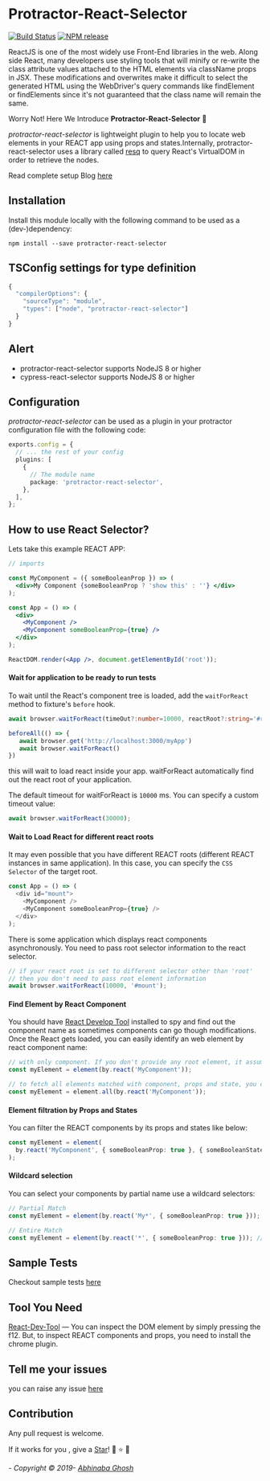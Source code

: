 # Protractor-React-Selector

[![Build Status](https://circleci.com/gh/abhinaba-ghosh/protractor-react-selector.svg?style=shield&branch-=master)](https://app.circleci.com/pipelines/github/abhinaba-ghosh/protractor-react-selector)
[![NPM release](https://img.shields.io/npm/v/protractor-react-selector.svg 'NPM release')](https://www.npmjs.com/package/protractor-react-selector)

ReactJS is one of the most widely use Front-End libraries in the web. Along side React, many developers use styling tools that will minify or re-write the class attribute values attached to the HTML elements via className props in JSX. These modifications and overwrites make it difficult to select the generated HTML using the WebDriver's query commands like findElement or findElements since it's not guaranteed that the class name will remain the same.

Worry Not! Here We Introduce **Protractor-React-Selector** :hatching_chick:

_protractor-react-selector_ is lightweight plugin to help you to locate web elements in your REACT app using props and states.Internally, protractor-react-selector uses a library called [resq](https://github.com/baruchvlz/resq) to query React's VirtualDOM in order to retrieve the nodes.

Read complete setup Blog [here](https://medium.com/@abhinabaghosh.1994/test-your-react-app-efficiently-with-protractor-b8406db9148f)

## Installation

Install this module locally with the following command to be used as a (dev-)dependency:

```shell
npm install --save protractor-react-selector
```

## TSConfig settings for type definition

```js
{
  "compilerOptions": {
    "sourceType": "module",
    "types": ["node", "protractor-react-selector"]
  }
}
```

## Alert

- protractor-react-selector supports NodeJS 8 or higher
- cypress-react-selector supports NodeJS 8 or higher

## Configuration

_protractor-react-selector_ can be used as a plugin in your protractor configuration file with the following code:

```typescript
exports.config = {
  // ... the rest of your config
  plugins: [
    {
      // The module name
      package: 'protractor-react-selector',
    },
  ],
};
```

## How to use React Selector?

Lets take this example REACT APP:

```jsx
// imports

const MyComponent = ({ someBooleanProp }) => (
  <div>My Component {someBooleanProp ? 'show this' : ''} </div>
);

const App = () => (
  <div>
    <MyComponent />
    <MyComponent someBooleanProp={true} />
  </div>
);

ReactDOM.render(<App />, document.getElementById('root'));
```

#### Wait for application to be ready to run tests

To wait until the React's component tree is loaded, add the `waitForReact` method to fixture's `before` hook.

```ts
await browser.waitForReact(timeOut?:number=10000, reactRoot?:string='#root')
```

```js
beforeAll(() => {
   await browser.get('http://localhost:3000/myApp')
   await browser.waitForReact()
})
```

this will wait to load react inside your app. waitForReact automatically find out the react root of your application.

The default timeout for waitForReact is `10000` ms. You can specify a custom timeout value:

```js
await browser.waitForReact(30000);
```

#### Wait to Load React for different react roots

It may even possible that you have different REACT roots (different REACT instances in same application). In this case, you can specify the `CSS Selector` of the target root.

```js
const App = () => (
  <div id="mount">
    <MyComponent />
    <MyComponent someBooleanProp={true} />
  </div>
);
```

There is some application which displays react components asynchronously. You need to pass root selector information to the react selector.

```ts
// if your react root is set to different selector other than 'root'
// then you don't need to pass root element information
await browser.waitForReact(10000, '#mount');
```

#### Find Element by React Component

You should have [React Develop Tool](https://chrome.google.com/webstore/detail/react-developer-tools/fmkadmapgofadopljbjfkapdkoienihi?hl=en) installed to spy and find out the component name as sometimes components can go though modifications. Once the React gets loaded, you can easily identify an web element by react component name:

```ts
// with only component. If you don't provide any root element, it assume that root is set to '#root'
const myElement = element(by.react('MyComponent'));

// to fetch all elements matched with component, props and state, you can use protractor native 'all' method
const myElement = element.all(by.react('MyComponent'));
```

#### Element filtration by Props and States

You can filter the REACT components by its props and states like below:

```ts
const myElement = element(
  by.react('MyComponent', { someBooleanProp: true }, { someBooleanState: true })
);
```

#### Wildcard selection

You can select your components by partial name use a wildcard selectors:

```ts
// Partial Match
const myElement = element(by.react('My*', { someBooleanProp: true }));

// Entire Match
const myElement = element(by.react('*', { someBooleanProp: true })); // return all components matched with the prop
```

## Sample Tests

Checkout sample tests [here](./test/)

## Tool You Need

[React-Dev-Tool](https://chrome.google.com/webstore/detail/react-developer-tools/fmkadmapgofadopljbjfkapdkoienihi?hl=en) — You can inspect the DOM element by simply pressing the f12. But, to inspect REACT components and props, you need to install the chrome plugin.

## Tell me your issues

you can raise any issue [here](https://github.com/abhinaba1080/protractor-react-selector/issues)

## Contribution

Any pull request is welcome.

If it works for you , give a [Star](https://github.com/abhinaba1080/protractor-react-selector)! :star2: :star: :star2:

_- Copyright &copy; 2019- [Abhinaba Ghosh](https://www.linkedin.com/in/abhinaba-ghosh-9a2ab8a0/)_
